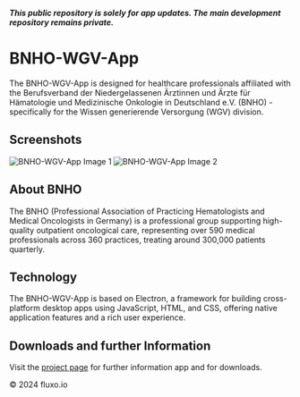 ***This public repository is solely for app updates. The main development repository remains private.***

# BNHO-WGV-App

The BNHO-WGV-App is designed for healthcare professionals affiliated with the Berufsverband der Niedergelassenen Ärztinnen und Ärzte für Hämatologie und Medizinische Onkologie in Deutschland e.V. (BNHO) - specifically for the Wissen generierende Versorgung (WGV) division.

## Screenshots

![BNHO-WGV-App Image 1](https://fluxo.io/assets/img/bnho-wgv-app/bnho-wgv-app%20-%20image%201.png)
![BNHO-WGV-App Image 2](https://fluxo.io/assets/img/bnho-wgv-app/bnho-wgv-app%20-%20image%202.png)

## About BNHO

The BNHO (Professional Association of Practicing Hematologists and Medical Oncologists in Germany) is a professional group supporting high-quality outpatient oncological care, representing over 590 medical professionals across 360 practices, treating around 300,000 patients quarterly.

## Technology

The BNHO-WGV-App is based on Electron, a framework for building cross-platform desktop apps using JavaScript, HTML, and CSS, offering native application features and a rich user experience.

## Downloads and further Information

Visit the [project page](https://fluxo.io/projects/bnho_wgv_app) for further information app and for downloads.

© 2024 fluxo.io
